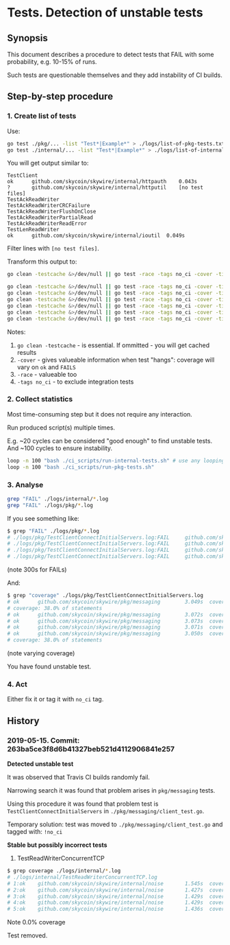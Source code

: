 # Tests. Detection of unstable tests

## Synopsis

This document describes a procedure to detect tests that FAIL with some probability, e.g. 10-15% of runs.

Such tests are questionable themselves and they add instability of CI builds.

## Step-by-step procedure

### 1. Create list of tests

Use:

```bash
go test ./pkg/... -list "Test*|Example*" > ./logs/list-of-pkg-tests.txt  # use another path or filename if you wish
go test ./internal/... -list "Test*|Example*" > ./logs/list-of-internal-tests.txt
```

You will get output similar to:

```text
TestClient
ok  	github.com/skycoin/skywire/internal/httpauth	0.043s
?   	github.com/skycoin/skywire/internal/httputil	[no test files]
TestAckReadWriter
TestAckReadWriterCRCFailure
TestAckReadWriterFlushOnClose
TestAckReadWriterPartialRead
TestAckReadWriterReadError
TestLenReadWriter
ok  	github.com/skycoin/skywire/internal/ioutil	0.049s
```

Filter lines with `[no test files]`.

Transform this output to:

```bash
go clean -testcache &>/dev/null || go test -race -tags no_ci -cover -timeout=5m github.com/skycoin/skywire/internal/httpauth -run TestClient >> ./logs/internal/TestClient.log

go clean -testcache &>/dev/null || go test -race -tags no_ci -cover -timeout=5m github.com/skycoin/skywire/internal/ioutil	-run TestAckReadWriter  >>./logs/internal/TestAckReadWriter.log
go clean -testcache &>/dev/null || go test -race -tags no_ci -cover -timeout=5m github.com/skycoin/skywire/internal/ioutil	-run TestAckReadWriterCRCFailure  >>./logs/internal/TestAckReadWriterCRCFailure.log
go clean -testcache &>/dev/null || go test -race -tags no_ci -cover -timeout=5m github.com/skycoin/skywire/internal/ioutil	-run TestAckReadWriterFlushOnClose  >>./logs/internal/TestAckReadWriterFlushOnClose.log
go clean -testcache &>/dev/null || go test -race -tags no_ci -cover -timeout=5m github.com/skycoin/skywire/internal/ioutil	-run TestAckReadWriterPartialRead  >>./logs/internal/TestAckReadWriterPartialRead.log
go clean -testcache &>/dev/null || go test -race -tags no_ci -cover -timeout=5m github.com/skycoin/skywire/internal/ioutil	-run TestAckReadWriterReadError  >>./logs/internal/TestAckReadWriterReadError.log
go clean -testcache &>/dev/null || go test -race -tags no_ci -cover -timeout=5m github.com/skycoin/skywire/internal/ioutil	-run TestLenReadWriter  >>./logs/internal/TestLenReadWriter.log
```

Notes:

1. `go clean -testcache` - is essential. If ommitted - you will get cached results
2. `-cover` - gives valueable information when test "hangs": coverage will vary on `ok` and `FAILS`
3. `-race` - valueable too
4. `-tags no_ci` - to exclude integration tests

### 2. Collect statistics

Most time-consuming step but it does not require any interaction.

Run produced script(s) multiple times.

E.g. ~20 cycles can be considered "good enough" to find unstable tests.
And ~100 cycles  to ensure instability.

```sh
loop -n 100 "bash ./ci_scripts/run-internal-tests.sh" # use any looping method at your disposal
loop -n 100 "bash ./ci_scripts/run-pkg-tests.sh"
```

### 3. Analyse

```sh
grep "FAIL" ./logs/internal/*.log
grep "FAIL" ./logs/pkg/*.log
```

If you see something like:

```sh
$ grep "FAIL" ./logs/pkg/*.log
# ./logs/pkg/TestClientConnectInitialServers.log:FAIL     github.com/skycoin/skywire/pkg/messaging        300.838s
# ./logs/pkg/TestClientConnectInitialServers.log:FAIL     github.com/skycoin/skywire/pkg/messaging        300.849s
# ./logs/pkg/TestClientConnectInitialServers.log:FAIL     github.com/skycoin/skywire/pkg/messaging        300.844s
# ./logs/pkg/TestClientConnectInitialServers.log:FAIL     github.com/skycoin/skywire/pkg/messaging        300.849s
```

(note  300s for FAILs)

And:

```sh
$ grep "coverage" ./logs/pkg/TestClientConnectInitialServers.log  
# ok      github.com/skycoin/skywire/pkg/messaging        3.049s  coverage: 39.5% of statements
# coverage: 38.0% of statements
# ok      github.com/skycoin/skywire/pkg/messaging        3.072s  coverage: 39.5% of statements
# ok      github.com/skycoin/skywire/pkg/messaging        3.073s  coverage: 39.5% of statements
# ok      github.com/skycoin/skywire/pkg/messaging        3.071s  coverage: 39.5% of statements
# ok      github.com/skycoin/skywire/pkg/messaging        3.050s  coverage: 39.5% of statements
# coverage: 38.0% of statements
```

(note varying coverage)

You have found unstable test.

### 4. Act

Either fix it or tag it with `no_ci` tag.

## History

### 2019-05-15. Commit: 263ba5ce3f8d6b41327beb521d4112906841e257

**Detected unstable test**

It was observed that Travis CI builds randomly fail.

Narrowing search it was found that problem arises in `pkg/messaging` tests.

Using this procedure it was found that problem test is `TestClientConnectInitialServers` in `./pkg/messaging/client_test.go`.

Temporary solution: test was moved to `./pkg/messaging/client_test.go` and tagged with: `!no_ci`

**Stable but possibly incorrect tests**


1. TestReadWriterConcurrentTCP
```sh
$ grep coverage ./logs/internal/*.log
# ./logs/internal/TestReadWriterConcurrentTCP.log
# 1:ok    github.com/skycoin/skywire/internal/noise       1.545s  coverage: 0.0% of statements
# 2:ok    github.com/skycoin/skywire/internal/noise       1.427s  coverage: 0.0% of statements
# 3:ok    github.com/skycoin/skywire/internal/noise       1.429s  coverage: 0.0% of statements
# 4:ok    github.com/skycoin/skywire/internal/noise       1.429s  coverage: 0.0% of statements
# 5:ok    github.com/skycoin/skywire/internal/noise       1.436s  coverage: 0.0% of statements
```

Note 0.0% coverage

Test removed.
